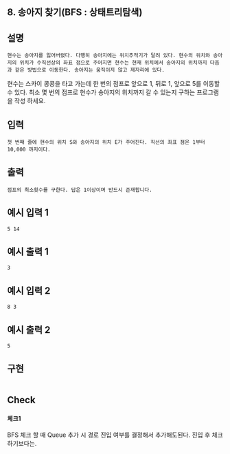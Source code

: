 ## 8. 송아지 찾기(BFS : 상태트리탐색)

## 설명
  
    현수는 송아지를 잃어버렸다. 다행히 송아지에는 위치추적기가 달려 있다. 현수의 위치와 송아 지의 위치가 수직선상의 좌표 점으로 주어지면 현수는 현재 위치에서 송아지의 위치까지 다음 과 같은 방법으로 이동한다. 송아지는 움직이지 않고 제자리에 있다.
현수는 스카이 콩콩을 타고 가는데 한 번의 점프로 앞으로 1, 뒤로 1, 앞으로 5를 이동할 수 있다. 최소 몇 번의 점프로 현수가 송아지의 위치까지 갈 수 있는지 구하는 프로그램을 작성 하세요.

## 입력

    첫 번째 줄에 현수의 위치 S와 송아지의 위치 E가 주어진다. 직선의 좌표 점은 1부터 10,000 까지이다.

## 출력

    점프의 최소횟수를 구한다. 답은 1이상이며 반드시 존재합니다.

## 예시 입력 1 

    5 14

## 예시 출력 1

    3
    
## 예시 입력 2

    8 3

## 예시 출력 2

    5  
    
## 구현

```JAVA
```

## Check

#### 체크1

BFS 체크 할 때 Queue 추가 시 경로 진입 여부를 결정해서 추가해도된다. 진입 후 체크 하기보다는.
